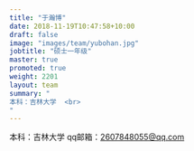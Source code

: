 ```yaml
---
title: "于瀚博"
date: 2018-11-19T10:47:58+10:00
draft: false
image: "images/team/yubohan.jpg"
jobtitle: "硕士一年级"
master: true
promoted: true
weight: 2201
layout: team
summary: "
本科：吉林大学  <br>
"
---
```


本科：吉林大学
qq邮箱：2607848055@qq.com  

